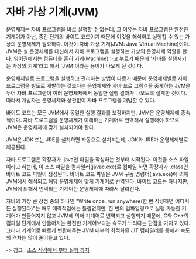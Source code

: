 # 자바 가상 기계(JVM)

운영체제는 자바 프로그램을 바로 실행할 수 없는데, 그 이유는 자바 프로그램은
완전한 기계어가 아닌, 중간 단계의 바이트 코드이기 때문에
이것을 해석하고 실행할 수 있는 가상의 운영체제가 필요하다.
이것이 자바 가상 기계(JVM: Java Virtual Machine)이다.
JVM은 실 운영체제를 대신해서 자바 프로그램을 실행하는 가상의 운영체제
역할을 한다. 영어권에서는 컴퓨터를 흔히 기계(Machine)라고 부르기 때문에
'자바를 실행시키는 가상의 기계'라고 해서 'JVM'이라는 용어가 나오게 된 것이다.

운영체제별로 프로그램을 실행하고 관리하는 방법이 다르기 때문에
운영체제별로 자바 프로그램을 별도로 개발하는 것보다는 운영체제와 자바 프로
그램ㅇ믈 중계하는 JVM을 두어 자바 프로그램이
여러 운영체제에서 동일한 실행 결과가 나오도록 설계한 것이다.
따라서 개발자는 운영체제와 상관없이 자바 프로그램을 개발할 수 있다.

바이트 코드는 모든 JVM에서 동일한 실행 결과를 보장하지만,
JVM은 운영체제에 종속적이다. 자바 프로그램을 운영체제가 이해하는
기계어로 번역해서 실행해야 하므로 JVM은 운영체제에 맞게
설치되어야 한다. 

JVM은 JDK 또는 JRE를 설치하면 자동으로 설치되는데,
JDK와 JRE가 운영체제별로 제공된다. 

자바 프로그램은 확장자가 .java인 파일을 작성하는 것부터 시작된다.
이것을 소스 파일이라고 하는데, 이 소스 파일을 컴파일러(javac.exe)로
컴파일 하면 확장자가 .class인 바이트 코드 파일이 생성된다.
바이트 코드 파일은 JVM 구동 명령어(java.exe)에 의해 JVM에서
해석되고 해당 운영체제에 맞게 기계어로 번역된다.
바이트 코드는 하나지만, JVM에 의해서 번역되는 기계어는 운영체제에 따라서
달라진다.

자바의 가장 큰 장점 중의 하나인 "Write once, run anywhere(한 번 
작성하면 어디서든 실행된다)"는 매우 매력적임에는 틀림없지만,
한 번의 컴파일링으로 실행 가능한 기계어가 만들어지지 않고
JVM에 의해 기계어로 번역되고  실행되기 때문에, C와 C++의 컴파일
단계에서 만들어지는 완전한 기계어보다는 속도가 느리다는 단점을
가지고 있다. 그러나 기계어로 빠르게 변환해주는 JVM 내부의
최적화된 JIT 컴파일러를 통해서 속도의 격차는 많이 줄어들고 있다.


-> 참고 : [소스 작성에서 부터 실행 까지](./자바프로그램.md)